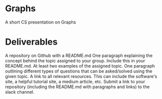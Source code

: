 # Graphs
A short CS presentation on Graphs

# Deliverables

A repository on Github with a README.md
One paragraph explaining the concept behind the topic assigned to your group. Include this in your README.md.
At least two examples of the assigned topic.
One paragraph outlining different types of questions that can be asked/solved using the given topic.
A link to all relevant resources. This can include the software's site, a helpful tutorial site, a medium article, etc.
Submit a link to your repository (including the README.md with paragraphs and links) to the slack channel.
